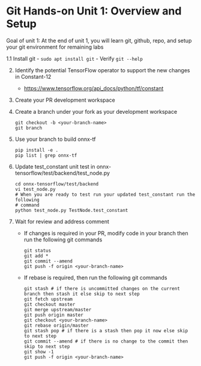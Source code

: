 # Git Hands-on Unit 1: Overview and Setup 

Goal of unit 1: At the end of unit 1, you will learn git, github, repo, and setup your git environment for remaining labs

1.1 Install git
    - ``` sudo apt install git ``` 
    - Verify ``` git --help ```

2. Identify the potential TensorFlow operator to support the new changes in Constant-12
    - https://www.tensorflow.org/api_docs/python/tf/constant

3. Create your PR development workspace

4. Create a branch under your fork as your development workspace
    ```
    git checkout -b <your-branch-name>
    git branch
    ```
5. Use your branch to build onnx-tf
    ```
    pip install -e .
    pip list | grep onnx-tf
    ```
6. Update test_constant unit test in onnx-tensorflow/test/backend/test_node.py
    ```
    cd onnx-tensorflow/test/backend
    vi test_node.py
    # When you are ready to test run your updated test_constant run the following
    # command
    python test_node.py TestNode.test_constant
    ```
13. Wait for review and address comment

      - If changes is required in your PR, modify code in your branch then run the
    following git commands
        ```
        git status
        git add *
        git commit --amend
        git push -f origin <your-branch-name>
        ```
      - If rebase is required, then run the following git commands
        ```
        git stash # if there is uncommitted changes on the current branch then stash it else skip to next step
        git fetch upstream
        git checkout master 
        git merge upstream/master
        git push origin master
        git checkout <your-branch-name>
        git rebase origin/master
        git stash pop # if there is a stash then pop it now else skip to next step
        git commit --amend # if there is no change to the commit then skip to next step
        git show -1
        git push -f origin <your-branch-name>
        ```
